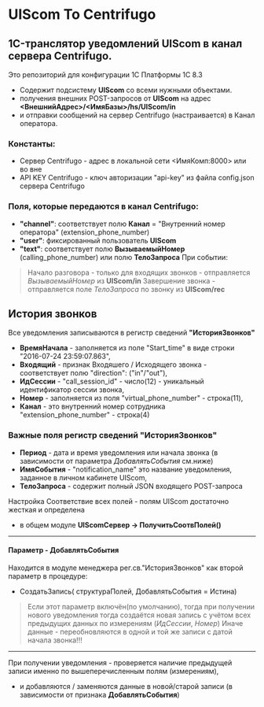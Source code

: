 # UIScom To Centrifugo

## 1C-транслятор уведомлений UIScom в канал сервера Centrifugo.
Это репозиторий для конфигурации 1C Платформы 1С 8.3 
- Содержит подсистему **UIScom** со всеми нужными объектами.
- получения внешних POST-запросов от **UIScom** на адрес **<ВнешнийАдрес>/<ИмяБазы>/hs/UIScom/in**
- и отправки сообщений на сервер Centrifugo (настраивается) в Канал оператора.

### Константы:
* Сервер Centrifugo  - адрес в локальной сети <ИмяКомп:8000> или во вне
* API KEY Centrifugo - ключ авторизации "api-key" из файла config.json сервера Centrifugo

### Поля, которые передаются в канал Centrifugo:
+ **"channel"**: соответствует полю **Канал** = "Внутренний номер оператора" (extension_phone_number)
+ **"user"**: фиксированный пользователь **UIScom**
+ **"text"**: соответствует полю **ВызываемыйНомер** (calling_phone_number) или полю **ТелоЗапроса**
При событии:
>Начало разговора - только для входящих звонков - отправляется _ВызываемыйНомер_ из **UIScom/in**
>Завершение звонка - отправляется поле _ТелоЗапроса_ по звонку из **UIScom/rec**

## История звонков
Все уведомления записываются в регистр сведений **"ИсторияЗвонков"**
+ **ВремяНачала** - заполняется из поле "Start_time" в виде строки "2016-07-24 23:59:07.863",
+ **Входящий** - признак Входяшего / Исходящего звонка - соответствует полю "direction": ("in"/"out"),
+ **ИдСессии** - "call_session_id" - число(12) - уникальный идентификатор сессии звонка,
+ **Номер** - заполняется из поля "virtual_phone_number" - строка(11),
+ **Канал** - это внутренний номер сотрудника "extension_phone_number" - строка(4)

### Важные поля регистр сведений "ИсторияЗвонков"
+ **Период** - дата и время уведомления или начала звонка (в зависимости от параметра _ДобавлятьСобытия_ см.ниже)
+ **ИмяСобытия** - "notification_name" это название уведомления, заданное в личном кабинете UIScom,
+ **ТелоЗапроса** - содержит полный JSON входящего POST-запроса

Настройка Соответствие всех полей - полям UIScom достаточно жесткая и определена
* в общем модуле **UIScomСервер -> ПолучитьСоотвПолей()**
------------
#### Параметр - ДобавлятьСобытия
Находится в модуле менеджера рег.св."ИсторияЗвонков" как второй параметр в процедуре:
* СоздатьЗапись( структураПолей, ДобавлятьСобытия = Истина)
> Если этот параметр включён(по умолчанию), тогда при получении нового уведомления 
>	тогда создаётся новая запись с учётом всех предыдущих данных по измерениям (_ИдСессии_, _Номер_)
> Иначе данные - переобновляются в одной и той же записи с датой начала звонка!!!
------------
При получении уведомления - проверяется наличие предыдущей записи именно по вышеперечисленным полям (измерениям),
+ и добавляются / заменяются данные в новой/старой записи (в зависимости от признака **ДобавлятьСобытия**)


